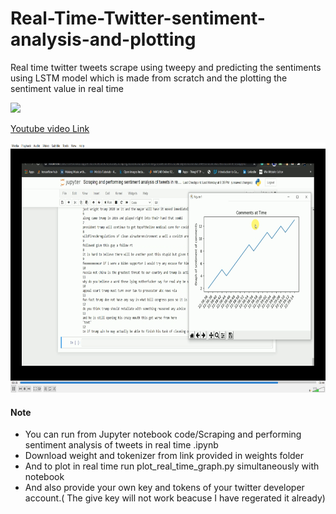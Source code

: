 # Real-Time-Twitter-sentiment-analysis-and-plotting

Real time twitter tweets scrape using tweepy and predicting the sentiments using LSTM model which is made from scratch and the plotting the sentiment value in real time



<img src="https://img.icons8.com/plasticine/100/000000/youtube.png"/>

[Youtube video Link](https://www.youtube.com/watch?v=jEunngbpCF4)

<img src="https://github.com/Boltuzamaki/Real-Time-Twitter-sentiment-analysis-and-plotting/blob/master/image/Screenshot%20(6616).png"  width="600" height="400" />



#### Note
- You can run from Jupyter notebook code/Scraping and performing sentiment analysis of tweets in real time .ipynb
- Download weight and tokenizer from link provided in weights folder
- And to plot in real time run plot_real_time_graph.py simultaneously with notebook
- And also provide your own key and tokens of your twitter developer account.( The give key will not work beacuse I have regerated it already)
